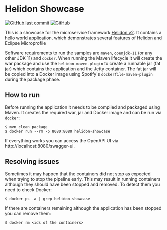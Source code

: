 # Helidon Showcase

[![GitHub last commit](https://img.shields.io/github/last-commit/stephan-mueller/helidon-showcase)](https://github.com/stephan-mueller/helidon-showcase/commits) 
[![GitHub](https://img.shields.io/github/license/stephan-mueller/helidon-showcase)](https://github.com/stephan-mueller/helidon-showcase/blob/master/LICENSE)

This is a showcase for the microservice framework [Helidon v2](https://helidon.io). It contains a hello world application, which demonstrates several features of Helidon and Eclipse Microprofile

Software requirements to run the samples are `maven`, `openjdk-11` (or any other JDK 11) and `docker`.
When running the Maven lifecycle it will create the war package and use the `helidon-maven-plugin` to create a runnable 
jar (fat jar) which contains the application and the Jetty container. The fat jar will be copied into a
Docker image using Spotify's `dockerfile-maven-plugin` during the package phase.

## How to run

Before running the application it needs to be compiled and packaged using Maven. It creates the required war,
jar and Docker image and can be run via `docker`:

```shell script
$ mvn clean package
$ docker run --rm -p 8080:8080 helidon-showcase
```

If everything works you can access the OpenAPI UI via http://localhost:8080/swagger-ui.

## Resolving issues

Sometimes it may happen that the containers did not stop as expected when trying to stop the pipeline early. This may
result in running containers although they should have been stopped and removed. To detect them you need to check
Docker:

```shell script
$ docker ps -a | grep helidon-showcase
```

If there are containers remaining although the application has been stopped you can remove them:

````shell script
$ docker rm <ids of the containers>
````